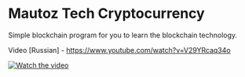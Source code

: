 # Mautoz Tech Cryptocurrency

Simple blockchain program for you to learn the blockchain technology.

Video [Russian] - https://www.youtube.com/watch?v=V29YRcaq34o

[![Watch the video](https://img.youtube.com/vi/V29YRcaq34o/maxresdefault.jpg)](https://www.youtube.com/watch?v=w_INsbShZ7A)


